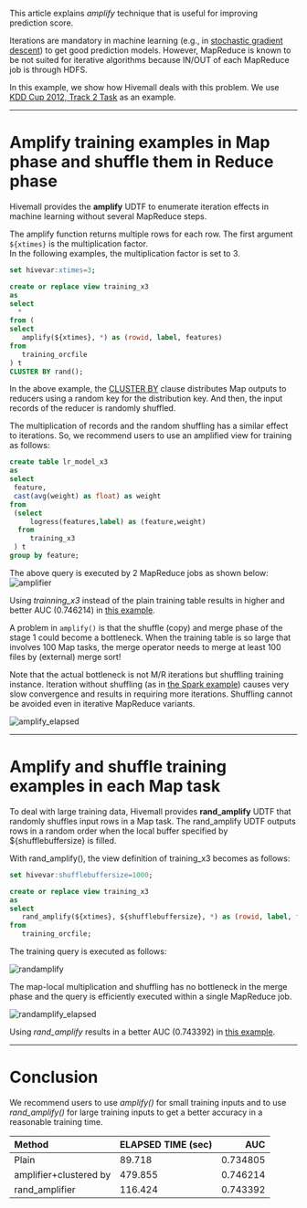 <!--
  Licensed to the Apache Software Foundation (ASF) under one
  or more contributor license agreements.  See the NOTICE file
  distributed with this work for additional information
  regarding copyright ownership.  The ASF licenses this file
  to you under the Apache License, Version 2.0 (the
  "License"); you may not use this file except in compliance
  with the License.  You may obtain a copy of the License at

    http://www.apache.org/licenses/LICENSE-2.0

  Unless required by applicable law or agreed to in writing,
  software distributed under the License is distributed on an
  "AS IS" BASIS, WITHOUT WARRANTIES OR CONDITIONS OF ANY
  KIND, either express or implied.  See the License for the
  specific language governing permissions and limitations
  under the License.
-->
        
This article explains *amplify* technique that is useful for improving prediction score.

Iterations are mandatory in machine learning (e.g., in [stochastic gradient descent](http://en.wikipedia.org/wiki/Stochastic_gradient_descent)) to get good prediction models. However, MapReduce is known to be not suited for iterative algorithms because IN/OUT of each MapReduce job is through HDFS.

In this example, we show how Hivemall deals with this problem. We use [KDD Cup 2012, Track 2 Task](../regression/kddcup12tr2_dataset.html) as an example.

<!-- toc -->

---
# Amplify training examples in Map phase and shuffle them in Reduce phase
Hivemall provides the **amplify** UDTF to enumerate iteration effects in machine learning without several MapReduce steps. 

The amplify function returns multiple rows for each row.
The first argument `${xtimes}` is the multiplication factor.  
In the following examples, the multiplication factor is set to 3.

```sql
set hivevar:xtimes=3;

create or replace view training_x3
as
select 
  * 
from (
select
   amplify(${xtimes}, *) as (rowid, label, features)
from  
   training_orcfile
) t
CLUSTER BY rand();
```

In the above example, the  [CLUSTER BY](https://cwiki.apache.org/confluence/display/Hive/LanguageManual+SortBy#LanguageManualSortBy-SyntaxofClusterByandDistributeBy) clause distributes Map outputs to reducers using a random key for the distribution key. And then, the input records of the reducer is randomly shuffled.

The multiplication of records and  the random shuffling has a similar effect to iterations.
So, we recommend users to use an amplified view for training as follows:

```sql
create table lr_model_x3 
as
select 
 feature,
 cast(avg(weight) as float) as weight
from 
 (select 
     logress(features,label) as (feature,weight)
  from 
     training_x3
 ) t 
group by feature;
```

The above query is executed by 2 MapReduce jobs as shown below:
<img src="../resources/images/amplify.png" alt="amplifier"/>

Using *trainning_x3*  instead of the plain training table results in higher and better AUC (0.746214) in [this example](../regression/kddcup12tr2_lr_amplify.html#conclusion).

A problem in `amplify()` is that the shuffle (copy) and merge phase of the stage 1 could become a bottleneck.
When the training table is so large that involves 100 Map tasks, the merge operator needs to merge at least 100 files by (external) merge sort! 

Note that the actual bottleneck is not M/R iterations but shuffling training instance. Iteration without shuffling (as in [the Spark example](http://spark.incubator.apache.org/examples.html)) causes very slow convergence and results in requiring more iterations. Shuffling cannot be avoided even in iterative MapReduce variants.

<img src="../resources/images/amplify_elapsed.png" alt="amplify_elapsed"/>

---
# Amplify and shuffle training examples in each Map task

To deal with large training data, Hivemall provides **rand_amplify** UDTF that randomly shuffles input rows in a Map task.
The rand_amplify UDTF outputs rows in a random order when the local buffer specified by ${shufflebuffersize} is filled.

With rand_amplify(), the view definition of training_x3 becomes as follows:
```sql
set hivevar:shufflebuffersize=1000;

create or replace view training_x3
as
select
   rand_amplify(${xtimes}, ${shufflebuffersize}, *) as (rowid, label, features)
from  
   training_orcfile;
```

The training query is executed as follows:

<img src="../resources/images/randamplify.png" alt="randamplify"/>

The map-local multiplication and shuffling has no bottleneck in the merge phase and the query is efficiently executed within a single MapReduce job.

<img src="../resources/images/randamplify_elapsed.png" alt="randamplify_elapsed"/>

Using *rand_amplify* results in a better AUC (0.743392) in [this example](../regression/kddcup12tr2_lr_amplify.html#conclusion).

---
# Conclusion

We recommend users to use *amplify()* for small training inputs and to use *rand_amplify()* for large training inputs to get a better accuracy in a reasonable training time.

| Method     | ELAPSED TIME (sec) | AUC |
|:-----------|--------------------|----:|
| Plain | 89.718 | 0.734805 |
| amplifier+clustered by | 479.855  | 0.746214 |
| rand_amplifier | 116.424 | 0.743392 |
